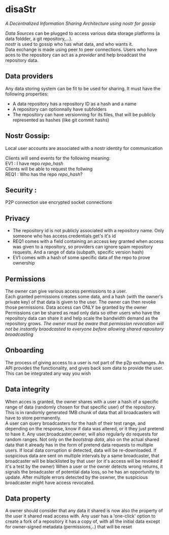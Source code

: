 # disaStr
_A Decentralized Information Sharing Architecture using nostr for gossip_

*Data Sources* can be plugged to access various data storage platforms (a data foldder, a git repository,...).<br>
*nostr* is used to gossip who has what data, and who wants it.<br>
Data exchange is made using peer to peer connections. Users who have aces to the repository can act as a *provider* and help broadcast the repository data.<br>


## Data providers
Any data storing system can be fit to be used for sharing. It must have the following properties:
- A data repository has a repository ID as a hash and a name
- A repository can optionnally have subfolders
- The repository can have versionning for its files, that will be publicly represented as hashes (like git commit hashs)

## Nostr Gossip:
Local user accounts are associated with a nostr identity for communication

Clients will send events for the following meaning:<br>
EV1 : I have repo *repo_hash*<br>
Clients will be able to request the follwing<br>
REQ1 : Who has the repo *repo_hash*?<br>

## Security :
P2P connection use encrypted socket connections

## Privacy
- The repository id is not publicly associated with a repository name. Only someone who has access credentials get's it's id
- REQ1 comes with a field containing an access key granted when access was given to a repository, so providers can ignore spam repository requests. And a range of data (subpath, specific version hash)
- EV1 comes with a hash of some specific data of the repo to prove ownership

## Permissions
The owner can give various access permissions to a user.<br>
Each granted permissions creates some data, and a hash (with the owner's private key) of that data is given to the user. The owner can then revoke those permissions.
Data access can ONLY be granted by the owner<br>
Permissions can be shared as read only data so other users who have the repository data can share it and help scale the bandwidth demand as the repository grows. _The owner must be aware that permission revocation will not be instantly braodcasted to everyone before allowing shared repository broadcasting_

## Onboarding
The process of giving access to a user is not part of the p2p exchanges. An API provides the functionality, and gives back som data to provide the user. This can be integrated any way you wish

## Data integrity
When acces is granted, the owner shares with a user a hash of a specific range of data (randomly chosen for that specific user) of the repository. This is in randomly generated 1MB chunk of data that all broadcasters will have to store permanently.<br>
A user can query broadcasters for the hash of their test range, and depending on the response, know if data was altered, or it they just pretend to have it.
Any user,broadcaster,owner, will also regularly do requests for random ranges. Not only on the _bootstrap data_, also on the actual shared data that it already has in the form of pretend data requests to multiple users. If local data corruption si detected, data will be re-downloaded. If suspicious data are sent on multiple intervals by a same broadcaster, that broadcaster will be blacklisted by that user (or it's access will be revoked if it's a test by the owner) 
When a user or the owner detects wrong returns, it signals the broadcaster of potential data loss, so he has an opportunity to update. After multiple errors detected by the oswner, the suspicious broadcaster might have access revocated.

## Data property
A owner should consider that any data it shared is now also the property of the user it shared read access with.
Any user has a 'one-click' option to create a fork of a repository it has a copy of, with all the initial data except for owner-signed metadata (permissions,..) that will be reset
